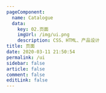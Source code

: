 ```yaml
---
pageComponent: 
  name: Catalogue
  data: 
    key: 02.页面
    imgUrl: /img/ui.png
    description: CSS、HTML、产品设计
title: 页面
date: 2020-03-11 21:50:54
permalink: /ui
sidebar: false
article: false
comment: false
editLink: false
---
```

